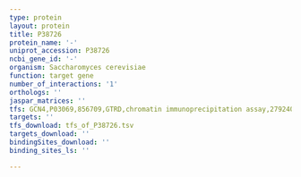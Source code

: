 ```yaml
---
type: protein
layout: protein
title: P38726
protein_name: '-'
uniprot_accession: P38726
ncbi_gene_id: '-'
organism: Saccharomyces cerevisiae
function: target gene
number_of_interactions: '1'
orthologs: ''
jaspar_matrices: ''
tfs: GCN4,P03069,856709,GTRD,chromatin immunoprecipitation assay,27924024%5Buid%5D,No
targets: ''
tfs_download: tfs_of_P38726.tsv
targets_download: ''
bindingSites_download: ''
binding_sites_ls: ''

---
```

